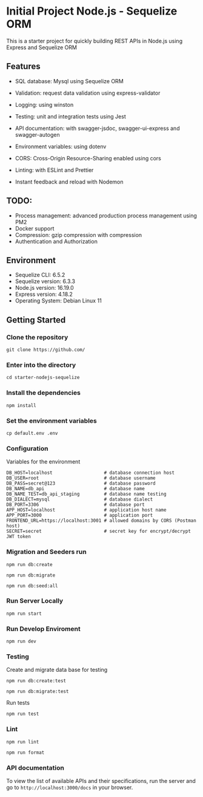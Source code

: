 # Initial Project Node.js - Sequelize ORM

This is a starter project for quickly building REST APIs in Node.js using Express and Sequelize ORM 

## Features

- SQL database: Mysql using Sequelize ORM

- Validation: request data validation using express-validator

- Logging: using winston

- Testing: unit and integration tests using Jest

- API documentation: with swagger-jsdoc, swagger-ui-express and swagger-autogen

- Environment variables: using dotenv

- CORS: Cross-Origin Resource-Sharing enabled using cors

- Linting: with ESLint and Prettier

- Instant feedback and reload with Nodemon


## TODO:

* Process management: advanced production process management using PM2
* Docker support
* Compression: gzip compression with compression
* Authentication and Authorization

## Environment

* Sequelize CLI: 6.5.2
* Sequelize version: 6.3.3
* Node.js version: 16.19.0
* Express version: 4.18.2
* Operating System: Debian Linux 11

## Getting Started

### Clone the repository

```console
git clone https://github.com/
```
### Enter into the directory

```console
cd starter-nodejs-sequelize
```

### Install the dependencies

```console
npm install
``` 

### Set the environment variables

```console
cp default.env .env
```

### Configuration

Variables for the environment

```console
DB_HOST=localhost                   # database connection host
DB_USER=root                        # database username
DB_PASS=secret@123                  # database password
DB_NAME=db_api                      # database name
DB_NAME_TEST=db_api_staging         # database name testing
DB_DIALECT=mysql                    # database dialect
DB_PORT=3306                        # database port
APP_HOST=localhost                  # application host name
APP_PORT=3000                       # application port
FRONTEND_URL=https://localhost:3001 # allowed domains by CORS (Postman host)
SECRET=secret                       # secret key for encrypt/decrypt JWT token
```

### Migration and Seeders run

```console
npm run db:create

npm run db:migrate

npm run db:seed:all
```
### Run Server Locally

```console
npm run start
```
### Run Develop Enviroment

```console
npm run dev
```
### Testing

Create and migrate data base for testing

```console
npm run db:create:test

npm run db:migrate:test
```
Run tests

```console
npm run test
```
### Lint

```console
npm run lint

npm run format
```
### API documentation

To view the list of available APIs and their specifications, run the server and go to `http://localhost:3000/docs` in your browser.